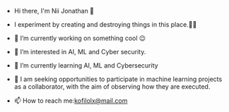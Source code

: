 
- Hi there, I'm Nii Jonathan 👋
- I experiment by creating and destroying things in this place.🐱‍👤

- 🔭 I’m currently working on something cool 😉
- 👀 I’m interested in AI, ML and Cyber security.
- 🌱 I’m currently learning AI, ML and Cybersecurity
- 💞️ I am seeking opportunities to participate in machine learning projects as a collaborator, with the aim of           observing how they are executed.
- 📫 How to reach me:kofilolx@mail.com


<!---
kofilolx/kofilolx is a ✨ special ✨ repository because its `README.md` (this file) appears on your GitHub profile.
You can click the Preview link to take a look at your changes.
--->
